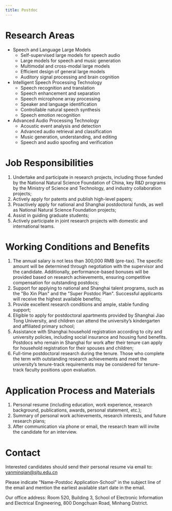 ```yaml
---
title: Postdoc 
---
```


# Research Areas

- Speech and Language Large Models
    - Self-supervised large models for speech audio
    - Large models for speech and music generation
    - Multimodal and cross-modal large models
    - Efficient design of general large models
    - Auditory signal processing and brain cognition
- Intelligent Speech Processing Technology
    - Speech recognition and translation
    - Speech enhancement and separation
    - Speech microphone array processing
    - Speaker and language identification
    - Controllable natural speech synthesis
    - Speech emotion recognition
- Advanced Audio Processing Technology
    - Acoustic event analysis and detection
    - Advanced audio retrieval and classification
    - Music generation, understanding, and editing
    - Speech and audio spoofing and verification

# Job Responsibilities

1. Undertake and participate in research projects, including those funded by the National Natural Science Foundation of China, key R&D programs by the Ministry of Science and Technology, and industry collaboration projects;
2. Actively apply for patents and publish high-level papers;
3. Proactively apply for national and Shanghai postdoctoral funds, as well as National Natural Science Foundation projects;
4. Assist in guiding graduate students;
5. Actively participate in joint research projects with domestic and international teams.

# Working Conditions and Benefits

1. The annual salary is not less than 300,000 RMB (pre-tax). The specific amount will be determined through negotiation with the supervisor and the candidate. Additionally, performance-based bonuses will be provided based on research achievements, ensuring competitive compensation for outstanding postdocs;
2. Support for applying to national and Shanghai talent programs, such as the "Bo Xin Plan" and the "Super Postdoc Plan". Successful applicants will receive the highest available benefits;
3. Provide excellent research conditions and ample, stable funding support;
4. Eligible to apply for postdoctoral apartments provided by Shanghai Jiao Tong University, and children can attend the university’s kindergarten and affiliated primary school;
5. Assistance with Shanghai household registration according to city and university policies, including social insurance and housing fund benefits. Postdocs who remain in Shanghai for work after their tenure can apply for household registration for their spouses and children;
6. Full-time postdoctoral research during the tenure. Those who complete the term with outstanding research achievements and meet the university’s tenure-track requirements may be considered for tenure-track faculty positions upon evaluation.

# Application Process and Materials

1. Personal resume (including education, work experience, research background, publications, awards, personal statement, etc.);
2. Summary of personal work achievements, research interests, and future research plans;
3. After communication via phone or email, the research team will invite the candidate for an interview.

# Contact

Interested candidates should send their personal resume via email to: yanminqian@sjtu.edu.cn

Please indicate "Name-Postdoc Application-School" in the subject line of the email and mention the earliest available start date in the email.

Our office address: Room 520, Building 3, School of Electronic Information and Electrical Engineering, 800 Dongchuan Road, Minhang District.
